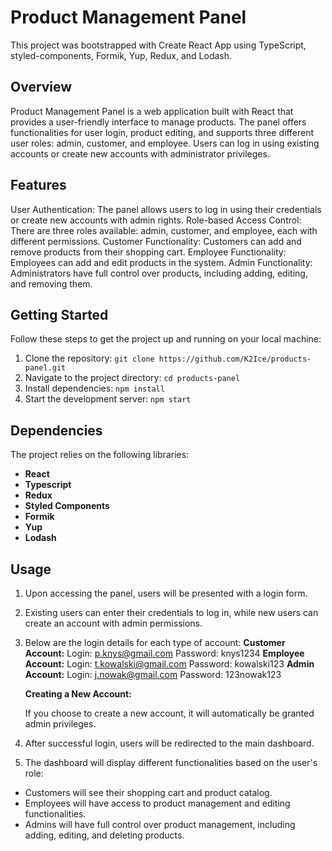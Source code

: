 # Product Management Panel

This project was bootstrapped with Create React App using TypeScript, styled-components, Formik, Yup, Redux, and Lodash.

## Overview

Product Management Panel is a web application built with React that provides a user-friendly interface to manage products. The panel offers functionalities for user login, product editing, and supports three different user roles: admin, customer, and employee. Users can log in using existing accounts or create new accounts with administrator privileges.

## Features

User Authentication: The panel allows users to log in using their credentials or create new accounts with admin rights.
Role-based Access Control: There are three roles available: admin, customer, and employee, each with different permissions.
Customer Functionality: Customers can add and remove products from their shopping cart.
Employee Functionality: Employees can add and edit products in the system.
Admin Functionality: Administrators have full control over products, including adding, editing, and removing them.

## Getting Started

Follow these steps to get the project up and running on your local machine:

1. Clone the repository: `git clone https://github.com/K2Ice/products-panel.git`
2. Navigate to the project directory: `cd products-panel`
3. Install dependencies: `npm install`
4. Start the development server: `npm start`

## Dependencies

The project relies on the following libraries:

- **React**
- **Typescript**
- **Redux**
- **Styled Components**
- **Formik**
- **Yup**
- **Lodash**

## Usage

1.  Upon accessing the panel, users will be presented with a login form.
2.  Existing users can enter their credentials to log in, while new users can create an account with admin permissions.
3.  Below are the login details for each type of account:
    **Customer Account:**
    Login: p.knys@gmail.com
    Password: knys1234
    **Employee Account:**
    Login: t.kowalski@gmail.com
    Password: kowalski123
    **Admin Account:**
    Login: j.nowak@gmail.com
    Password: 123nowak123

    **Creating a New Account:**

    If you choose to create a new account, it will automatically be granted admin privileges.

4.  After successful login, users will be redirected to the main dashboard.
5.  The dashboard will display different functionalities based on the user's role:

- Customers will see their shopping cart and product catalog.
- Employees will have access to product management and editing functionalities.
- Admins will have full control over product management, including adding, editing, and deleting products.
